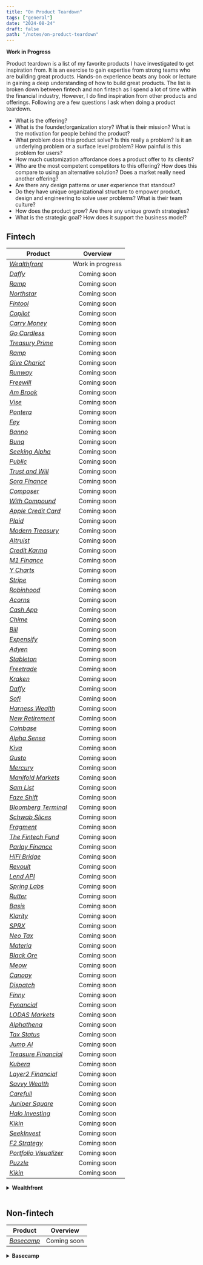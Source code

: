 ```yaml
---
title: "On Product Teardown"
tags: ["general"]
date: "2024-08-24"
draft: false
path: "/notes/on-product-teardown"
---
```


__Work in Progress__

Product teardown is a list of my favorite products I have investigated to get inspiration from. It is an exercise to gain expertise from strong teams who are building great products. Hands-on experience beats any book or lecture in gaining a deep understanding of how to build great products. The list is broken down between fintech and non fintech as I spend a lot of time within the financial industry, However, I do find inspiration from other products and offerings. Following are a few questions I ask when doing a product teardown.

- What is the offering?
- What is the founder/organization story? What is their mission? What is the motivation for people behind the product?
- What problem does this product solve? Is this really a problem? Is it an underlying problem or a surface level problem? How painful is this problem for users?
- How much customization affordance does a product offer to its clients?
- Who are the most competent competitors to this offering? How does this compare to using an alternative solution? Does a market really need another offering?
- Are there any design patterns or user experience that standout?
- Do they have unique organizational structure to empower product, design and engineering to solve user problems? What is their team culture?
- How does the product grow? Are there any unique growth strategies?
- What is the strategic goal? How does it support the business model?

## Fintech
| Product | Overview | 
| -------------|:-------------:|
| [_Wealthfront_](https://www.wealthfront.com) | Work in progress |
| [_Daffy_](https://www.wealthfront.com) | Coming soon |
| [_Ramp_]() | Coming soon |
| [_Northstar_]() | Coming soon |
| [_Fintool_]() | Coming soon |
| [_Copilot_]() | Coming soon |
| [_Carry Money_]() | Coming soon |
| [_Go Cardless_]() | Coming soon |
| [_Treasury Prime_]() | Coming soon |
| [_Ramp_]() | Coming soon |
| [_Give Chariot_]() | Coming soon |
| [_Runway_]() | Coming soon |
| [_Freewill_]() | Coming soon |
| [_Am Brook_]() | Coming soon |
| [_Vise_]() | Coming soon |
| [_Pontera_]() | Coming soon |
| [_Fey_]() | Coming soon |
| [_Banno_]() | Coming soon |
| [_Bunq_]() | Coming soon |
| [_Seeking Alpha_]() | Coming soon |
| [_Public_]() | Coming soon |
| [_Trust and Will_]() | Coming soon |
| [_Sora Finance_]() | Coming soon |
| [_Composer_]() | Coming soon |
| [_With Compound_]() | Coming soon |
| [_Apple Credit Card_]() | Coming soon |
| [_Plaid_]() | Coming soon |
| [_Modern Treasury_]() | Coming soon |
| [_Altruist_]() | Coming soon |
| [_Credit Karma_]() | Coming soon |
| [_M1 Finance_]() | Coming soon |
| [_Y Charts_]() | Coming soon |
| [_Stripe_]() | Coming soon |
| [_Robinhood_]() | Coming soon |
| [_Acorns_]() | Coming soon |
| [_Cash App_]() | Coming soon |
| [_Chime_]() | Coming soon |
| [_Bill_]() | Coming soon |
| [_Expensify_]() | Coming soon |
| [_Adyen_]() | Coming soon |
| [_Stableton_]() | Coming soon |
| [_Freetrade_]() | Coming soon |
| [_Kraken_]() | Coming soon |
| [_Daffy_]() | Coming soon |
| [_Sofi_]() | Coming soon |
| [_Harness Wealth_]() | Coming soon |
| [_New Retirement_]() | Coming soon |
| [_Coinbase_]() | Coming soon |
| [_Alpha Sense_]() | Coming soon |
| [_Kiva_]() | Coming soon |
| [_Gusto_]() | Coming soon |
| [_Mercury_]() | Coming soon |
| [_Manifold Markets_]() | Coming soon |
| [_Sam List_]() | Coming soon |
| [_Faze Shift_]() | Coming soon |
| [_Bloomberg Terminal_]() | Coming soon |
| [_Schwab Slices_]() | Coming soon |
| [_Fragment_]() | Coming soon |
| [_The Fintech Fund_]() | Coming soon |
| [_Parlay Finance_]() | Coming soon |
| [_HiFi Bridge_]() | Coming soon |
| [_Revoult_]() | Coming soon |
| [_Lend API_]() | Coming soon |
| [_Spring Labs_]() | Coming soon |
| [_Rutter_]() | Coming soon |
| [_Basis_]() | Coming soon |
| [_Klarity_]() | Coming soon |
| [_SPRX_]() | Coming soon |
| [_Neo Tax_]() | Coming soon |
| [_Materia_]() | Coming soon |
| [_Black Ore_]() | Coming soon |
| [_Meow_]() | Coming soon |
| [_Canopy_]() | Coming soon |
| [_Dispatch_]() | Coming soon |
| [_Finny_]() | Coming soon |
| [_Fynancial_]() | Coming soon |
| [_LODAS Markets_]() | Coming soon |
| [_Alphathena_]() | Coming soon |
| [_Tax Status_]() | Coming soon |
| [_Jump AI_]() | Coming soon |
| [_Treasure Financial_]() | Coming soon |
| [_Kubera_]() | Coming soon |
| [_Layer2 Financial_]() | Coming soon |
| [_Savvy Wealth_]() | Coming soon |
| [_Carefull_]() | Coming soon |
| [_Juniper Square_]() | Coming soon |
| [_Halo Investing_]() | Coming soon |
| [_Kikin_]() | Coming soon |
| [_SeekInvest_]() | Coming soon |
| [_F2 Strategy_]() | Coming soon |
| [_Portfolio Visualizer_]() | Coming soon |
| [_Puzzle_]() | Coming soon |
| [_Kikin_]() | Coming soon |

<details>
    <summary><strong>Wealthfront</strong></summary>
    <br>

Wealthfront is an automated investment offering based in Palo Alto, California. It is a goal-based planning software with multiple goals, wealth-planning tool and other offerings.

After a successful career as the co-founder of VC firm Benchmark Capital, Andy Rachleff started Wealthfront with Dan Carroll in 2008. Andy also teaches entreprenuership at Standford.

Wealthfront levels the playing field. Because everyone deserves an equal chance to succeed. At Stanford, entrepreneurs and students alike came to Andy Rachleff for investing advice. But he often couldn’t recommend the services he used because the minimums were too high, especially for students. He saw a need to democratize access to sophisticated investment products. While Dan Carroll learned financial advisors make 90% of their revenue from the top 20% of their clients. This was during 2008 recession. People like his parents didn’t get the attention they deserved that they paid for. Dan started tinkering with a few solutions. He eventually built a prototype that got some traction, and got the attention of Andy from Stanford.

As of March 2023, Wealthfront has $43+ billion in AUM and 650k+ clients.

Wealthfront focuses on 3 controllable factors—lower taxes (tax-loss harvesting), reduced costs (flat charge 0.25% annual fee and low-cost index funds) and risk management (diversification) through automated investing software.

- Takeaways:
    - $500 for investment accounts; $1 for cash management accounts; $1 for stock accounts. Making minimum this low makes the offering accessible especially for younger generation who doesn't have much to invest. This is a great way to ride along wealth accumulation as the wealth accumulates for entry level investors. 
    - Fees 0.25 percent of assets annually and average of 0.08 percent for core portfolio.
    Account types supported: Independent and joint taxable, Roth IRA, traditional IRA, SEP IRA, rollover IRA, trusts, 529s.
    - Automatic rebalance without any minimum.
    - Wealthfront has done an excellent job with educational material and calculators including transparency on pricing. This is critical for a financial product because the industry has kept costs hidden for a long time breaching client trust. It has calculator which shows how much fees would be paid for every $10k. They also have risk slider and portfolio breakdown for each one of the risk categories. This is useful because I can explore before I can create an account. More here [investing strategy guide](https://www.wealthfront.com/investing-guide#our-strategy).
    - Besides the core robo-advsior offering, Wealthfront offers yield products via cash and bond portfolio. Both have competitive yields. 
    - It also has Stock Investing offering with fractional shares. It has stock collection which is based on theme. If you want to invest in Artificial Intelligence, you can pick AI basket. The in-app experience also recommends stocks that are not as popular making research and discoverability easier. Lastly, you can fund once and split into more than 1 stock.
    - Wealthfront also offers cryptocurrencies.
    - Overall it has welcoming branding and copy. A great example of copy for their bond portfolio—“Not too hot. Not too cold. It’s like the Goldilocks of risk.”

- Reading material:
    - [Investing Strategy Guide](https://www.wealthfront.com/investing-guide#our-strategy)
    - [Investment Methodology](https://www.wealthfront.com/methodology)
    - [Stock Investing](https://www.wealthfront.com/stock-investing)
    - [Retirement Investing](https://www.wealthfront.com/retirement)
    - [Socially Responsible Investing](https://www.wealthfront.com/socially-responsible-investing)
    - [Financial Planning](https://www.wealthfront.com/planning)
    - [Performance Calculator](https://www.wealthfront.com/historical-performance)
    - [Engineering Blog](https://www.wealthfront.com/engineering)
    - [Career Guide by Andy Rachleff 2013](https://cdn.wealthfront.com/public.email.images/2013_Silicon_Valley_Career_Guide.pdf)
    - [Building Wealthfront’s Multi-Platform Design System](https://eng.wealthfront.com/2022/05/10/building-wealthfronts-multi-platform-design-system/)
    - [Optimizing Multi-table SQL Queries for Wealthfront’s Trading System](https://eng.wealthfront.com/2023/05/31/optimizing-multi-table-sql-queries/)
    - [Onboarding Flow](https://uxarchive.com/flow/wealthfront/app-4f17cce6b7ada1ff/onboarding/appflow-5ec216be72674fdb)
    
 <br>
</details>
<br>

## Non-fintech
| Product | Overview | 
| -------------|:-------------:|
| [_Basecamp_](https://basecamp.com) | Coming soon |

<details>
    <summary><strong>Basecamp</strong></summary>
    <br>

 <br>
</details>
<br>